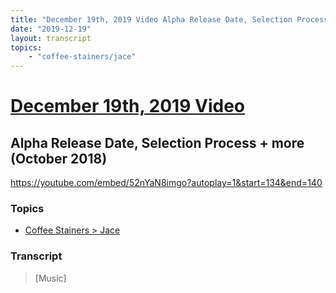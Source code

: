 ```yaml
---
title: "December 19th, 2019 Video Alpha Release Date, Selection Process + more (October 2018)"
date: "2019-12-19"
layout: transcript
topics:
    - "coffee-stainers/jace"
---
```

# [December 19th, 2019 Video](../2019-12-19.md)
## Alpha Release Date, Selection Process + more (October 2018)
https://youtube.com/embed/52nYaN8imgo?autoplay=1&start=134&end=140

### Topics
* [Coffee Stainers > Jace](../topics/coffee-stainers/jace.md)

### Transcript

> [Music]
